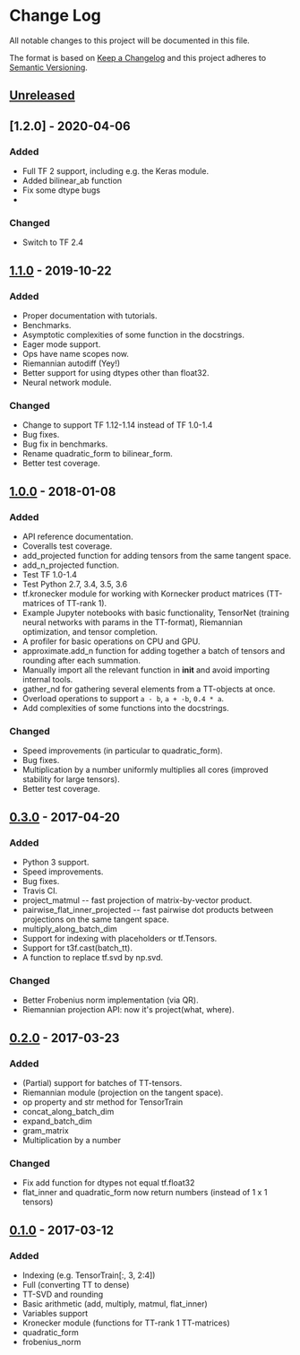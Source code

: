 # Change Log
All notable changes to this project will be documented in this file.

The format is based on [Keep a Changelog](http://keepachangelog.com/)
and this project adheres to [Semantic Versioning](http://semver.org/).

## [Unreleased]

## [1.2.0] - 2020-04-06
### Added
- Full TF 2 support, including e.g. the Keras module.
- Added bilinear_ab function
- Fix some dtype bugs
- 

### Changed
- Switch to TF 2.4

## [1.1.0] - 2019-10-22
### Added
- Proper documentation with tutorials.
- Benchmarks.
- Asymptotic complexities of some function in the docstrings.
- Eager mode support.
- Ops have name scopes now.
- Riemannian autodiff (Yey!)
- Better support for using dtypes other than float32.
- Neural network module.

### Changed
- Change to support TF 1.12-1.14 instead of TF 1.0-1.4
- Bug fixes.
- Bug fix in benchmarks.
- Rename quadratic_form to bilinear_form.
- Better test coverage.

## [1.0.0] - 2018-01-08
### Added
- API reference documentation.
- Coveralls test coverage.
- add_projected function for adding tensors from the same tangent space.
- add_n_projected function.
- Test TF 1.0-1.4
- Test Python 2.7, 3.4, 3.5, 3.6
- tf.kronecker module for working with Kornecker product matrices (TT-matrices of TT-rank 1).
- Example Jupyter notebooks with basic functionality, TensorNet (training neural networks with params in the TT-format), Riemannian optimization, and tensor completion.
- A profiler for basic operations on CPU and GPU.
- approximate.add_n function for adding together a batch of tensors and rounding after each summation.
- Manually import all the relevant function in __init__ and avoid importing internal tools.
- gather_nd for gathering several elements from a TT-objects at once.
- Overload operations to support `a - b`, `a + -b`, `0.4 * a`.
- Add complexities of some functions into the docstrings.

### Changed
- Speed improvements (in particular to quadratic_form).
- Bug fixes.
- Multiplication by a number uniformly multiplies all cores (improved stability for large tensors).
- Better test coverage.

## [0.3.0] - 2017-04-20
### Added
- Python 3 support.
- Speed improvements.
- Bug fixes.
- Travis CI.
- project_matmul -- fast projection of matrix-by-vector product.
- pairwise_flat_inner_projected -- fast pairwise dot products between projections on the same tangent space.
- multiply_along_batch_dim
- Support for indexing with placeholders or tf.Tensors.
- Support for t3f.cast(batch_tt).
- A function to replace tf.svd by np.svd.

### Changed
- Better Frobenius norm implementation (via QR).
- Riemannian projection API: now it's project(what, where). 


## [0.2.0] - 2017-03-23
### Added
- (Partial) support for batches of TT-tensors.
- Riemannian module (projection on the tangent space).
- op property and str method for TensorTrain
- concat_along_batch_dim
- expand_batch_dim
- gram_matrix
- Multiplication by a number

### Changed
- Fix add function for dtypes not equal tf.float32
- flat_inner and quadratic_form now return numbers (instead of 1 x 1 tensors)

## [0.1.0] - 2017-03-12
### Added
- Indexing (e.g. TensorTrain[:, 3, 2:4])
- Full (converting TT to dense)
- TT-SVD and rounding
- Basic arithmetic (add, multiply, matmul, flat_inner)
- Variables support
- Kronecker module (functions for TT-rank 1 TT-matrices)
- quadratic_form
- frobenius_norm

[Unreleased]: https://github.com/Bihaqo/t3f/compare/master...develop
[1.1.0]: https://github.com/Bihaqo/t3f/compare/1.0.0...1.1.0
[1.0.0]: https://github.com/Bihaqo/t3f/compare/0.3.0...1.0.0
[0.3.0]: https://github.com/Bihaqo/t3f/compare/0.2.0...0.3.0
[0.2.0]: https://github.com/Bihaqo/t3f/compare/0.1.0...0.2.0
[0.1.0]: https://github.com/Bihaqo/t3f/compare/f24409508...0.1.0
